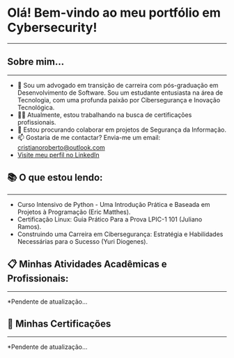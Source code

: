 # Olá! Bem-vindo ao meu portfólio em Cybersecurity!
***


## Sobre mim...
***
- 🌱 Sou um advogado em transição de carreira com pós-graduação em Desenvolvimento de Software. Sou um estudante entusiasta na área de Tecnologia, com uma profunda paixão por Cibersegurança e Inovação Tecnológica.
-	🧑‍🎓 Atualmente, estou trabalhando na busca de certificações profissionais.
-	🔭 Estou procurando colaborar em projetos de Segurança da Informação.
- 📫 Gostaria de me contactar? Envia-me um email: cristianoroberto@outlook.com
- [Visite meu perfil no LinkedIn](https://www.linkedin.com/in/cristianoroberto/)

## 📚 O que estou lendo:
***
- Curso Intensivo de Python - Uma Introdução Prática e Baseada em Projetos à Programação (Eric Matthes).
- Certificação Linux: Guia Prático Para a Prova LPIC-1 101 (Juliano Ramos).
- Construindo uma Carreira em Cibersegurança: Estratégia e Habilidades Necessárias para o Sucesso (Yuri Diogenes).

## 📋 Minhas Atividades Acadêmicas e Profissionais:
***
*Pendente de atualização...


## 📃 Minhas Certificações
***
*Pendente de atualização...
